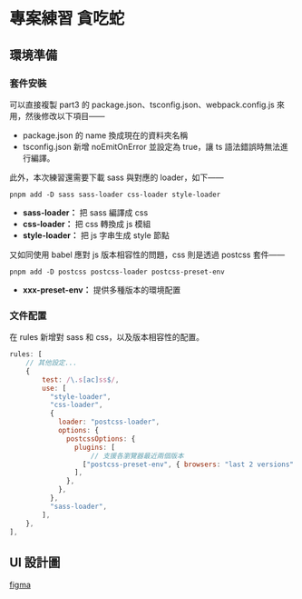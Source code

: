 # 專案練習 貪吃蛇
## 環境準備
### 套件安裝
可以直接複製 part3 的 package.json、tsconfig.json、webpack.config.js 來用，然後修改以下項目——

- package.json 的 name 換成現在的資料夾名稱
- tsconfig.json 新增 noEmitOnError 並設定為 true，讓 ts 語法錯誤時無法進行編譯。

此外，本次練習還需要下載 sass 與對應的 loader，如下——
```
pnpm add -D sass sass-loader css-loader style-loader
```
- **sass-loader：** 把 sass 編譯成 css
- **css-loader：** 把 css 轉換成 js 模組
- **style-loader：** 把 js 字串生成 style 節點

又如同使用 babel 應對 js 版本相容性的問題，css 則是透過 postcss 套件——
```
pnpm add -D postcss postcss-loader postcss-preset-env
```
- **xxx-preset-env：** 提供多種版本的環境配置

### 文件配置
在 rules 新增對 sass 和 css，以及版本相容性的配置。
```js
rules: [
    // 其他設定...
    {
        test: /\.s[ac]ss$/,
        use: [
          "style-loader",
          "css-loader",
          {
            loader: "postcss-loader",
            options: {
              postcssOptions: {
                plugins: [
                    // 支援各瀏覽器最近兩個版本
                  ["postcss-preset-env", { browsers: "last 2 versions" }],
                ],
              },
            },
          },
          "sass-loader",
        ],
    },
],
```

## UI 設計圖
[figma](https://www.figma.com/design/GYZLwsBQ1GryouRMxe0Po8/%E8%B2%AA%E5%90%83%E8%9B%87?node-id=0-1&t=W4TJ6Q0LrCBMHfMb-1)
